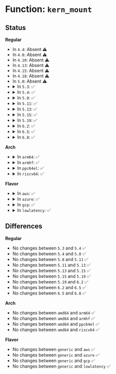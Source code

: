 # Function: <code>kern_mount</code>

## Status
<b>Regular</b>
<ul>
<li>
In <code>4.4</code>: Absent ⚠️
</li>
<li>
In <code>4.8</code>: Absent ⚠️
</li>
<li>
In <code>4.10</code>: Absent ⚠️
</li>
<li>
In <code>4.13</code>: Absent ⚠️
</li>
<li>
In <code>4.15</code>: Absent ⚠️
</li>
<li>
In <code>4.18</code>: Absent ⚠️
</li>
<li>
In <code>5.0</code>: Absent ⚠️
</li>
<li>
<details>
<summary>In <code>5.3</code>: ✅</summary>

```c
struct vfsmount *kern_mount(struct file_system_type *type);
```

**Collision:** Unique Global

**Inline:** No

**Transformation:** False

**Instances:**

```
In fs/namespace.c (ffffffff812f0ab0)
Location: fs/namespace.c:3764
Inline: False
Direct callers:
  - mm/shmem.c:shmem_init
  - mm/zsmalloc.c:zs_init
  - fs/pipe.c:init_pipe_fs
  - fs/nsfs.c:nsfs_init
  - fs/block_dev.c:bdev_cache_init
  - fs/anon_inodes.c:anon_inode_init
  - fs/aio.c:aio_setup
  - security/selinux/selinuxfs.c:init_sel_fs
  - security/smack/smackfs.c:init_smk_fs
  - security/apparmor/apparmorfs.c:aa_create_aafs
  - drivers/virtio/virtio_balloon.c:virtballoon_probe
  - drivers/dax/super.c:dax_core_init
  - drivers/dma-buf/dma-buf.c:dma_buf_init
  - net/socket.c:sock_init
```
**Symbols:**

```
ffffffff812f0ab0-ffffffff812f0aea: kern_mount (STB_GLOBAL)
```
</details>
</li>
<li>
<details>
<summary>In <code>5.4</code>: ✅</summary>

```c
struct vfsmount *kern_mount(struct file_system_type *type);
```

**Collision:** Unique Global

**Inline:** No

**Transformation:** False

**Instances:**

```
In fs/namespace.c (ffffffff81302650)
Location: fs/namespace.c:3797
Inline: False
Direct callers:
  - mm/shmem.c:shmem_init
  - mm/zsmalloc.c:zs_init
  - fs/pipe.c:init_pipe_fs
  - fs/nsfs.c:nsfs_init
  - fs/block_dev.c:bdev_cache_init
  - fs/anon_inodes.c:anon_inode_init
  - fs/aio.c:aio_setup
  - security/selinux/selinuxfs.c:init_sel_fs
  - security/smack/smackfs.c:init_smk_fs
  - security/apparmor/apparmorfs.c:aa_create_aafs
  - drivers/virtio/virtio_balloon.c:virtballoon_probe
  - drivers/dax/super.c:dax_core_init
  - drivers/dma-buf/dma-buf.c:dma_buf_init
  - net/socket.c:sock_init
```
**Symbols:**

```
ffffffff81302650-ffffffff8130268a: kern_mount (STB_GLOBAL)
```
</details>
</li>
<li>
<details>
<summary>In <code>5.8</code>: ✅</summary>

```c
struct vfsmount *kern_mount(struct file_system_type *type);
```

**Collision:** Unique Global

**Inline:** No

**Transformation:** False

**Instances:**

```
In fs/namespace.c (ffffffff8133bc70)
Location: fs/namespace.c:3850
Inline: False
Direct callers:
  - mm/shmem.c:shmem_init
  - mm/zsmalloc.c:zs_init
  - fs/pipe.c:init_pipe_fs
  - fs/nsfs.c:nsfs_init
  - fs/block_dev.c:bdev_cache_init
  - fs/anon_inodes.c:anon_inode_init
  - fs/aio.c:aio_setup
  - fs/proc/proc_sysctl.c:process_sysctl_arg
  - security/selinux/selinuxfs.c:init_sel_fs
  - security/smack/smackfs.c:init_smk_fs
  - security/apparmor/apparmorfs.c:aa_create_aafs
  - drivers/virtio/virtio_balloon.c:virtballoon_probe
  - drivers/dax/super.c:dax_core_init
  - drivers/dma-buf/dma-buf.c:dma_buf_init
  - net/socket.c:sock_init
```
**Symbols:**

```
ffffffff8133bc70-ffffffff8133bcaa: kern_mount (STB_GLOBAL)
```
</details>
</li>
<li>
<details>
<summary>In <code>5.11</code>: ✅</summary>

```c
struct vfsmount *kern_mount(struct file_system_type *type);
```

**Collision:** Unique Global

**Inline:** No

**Transformation:** False

**Instances:**

```
In fs/namespace.c (ffffffff81347b10)
Location: fs/namespace.c:3872
Inline: False
Direct callers:
  - kernel/usermode_driver.c:blob_to_mnt
  - mm/shmem.c:shmem_init
  - mm/zsmalloc.c:zs_init
  - fs/pipe.c:init_pipe_fs
  - fs/nsfs.c:nsfs_init
  - fs/block_dev.c:bdev_cache_init
  - fs/anon_inodes.c:anon_inode_init
  - fs/aio.c:aio_setup
  - fs/proc/proc_sysctl.c:process_sysctl_arg
  - security/selinux/selinuxfs.c:init_sel_fs
  - security/smack/smackfs.c:init_smk_fs
  - security/apparmor/apparmorfs.c:aa_create_aafs
  - drivers/virtio/virtio_balloon.c:virtballoon_probe
  - drivers/dax/super.c:dax_core_init
  - drivers/dma-buf/dma-buf.c:dma_buf_init
  - net/socket.c:sock_init
```
**Symbols:**

```
ffffffff81347b10-ffffffff81347b4a: kern_mount (STB_GLOBAL)
```
</details>
</li>
<li>
<details>
<summary>In <code>5.13</code>: ✅</summary>

```c
struct vfsmount *kern_mount(struct file_system_type *type);
```

**Collision:** Unique Global

**Inline:** No

**Transformation:** False

**Instances:**

```
In fs/namespace.c (ffffffff8134dfc0)
Location: fs/namespace.c:4278
Inline: False
Direct callers:
  - kernel/usermode_driver.c:umd_load_blob
  - mm/shmem.c:shmem_init
  - mm/zsmalloc.c:zs_init
  - fs/pipe.c:init_pipe_fs
  - fs/nsfs.c:nsfs_init
  - fs/block_dev.c:bdev_cache_init
  - fs/anon_inodes.c:anon_inode_init
  - fs/aio.c:aio_setup
  - fs/proc/proc_sysctl.c:process_sysctl_arg
  - security/selinux/selinuxfs.c:init_sel_fs
  - security/smack/smackfs.c:init_smk_fs
  - security/apparmor/apparmorfs.c:aa_create_aafs
  - drivers/virtio/virtio_balloon.c:virtballoon_probe
  - drivers/dax/super.c:dax_core_init
  - drivers/dma-buf/dma-buf.c:dma_buf_init
  - net/socket.c:sock_init
```
**Symbols:**

```
ffffffff8134dfc0-ffffffff8134dffa: kern_mount (STB_GLOBAL)
```
</details>
</li>
<li>
<details>
<summary>In <code>5.15</code>: ✅</summary>

```c
struct vfsmount *kern_mount(struct file_system_type *type);
```

**Collision:** Unique Global

**Inline:** No

**Transformation:** False

**Instances:**

```
In fs/namespace.c (ffffffff8139bfc0)
Location: fs/namespace.c:4356
Inline: False
Direct callers:
  - kernel/usermode_driver.c:umd_load_blob
  - mm/shmem.c:shmem_init
  - mm/zsmalloc.c:zs_init
  - fs/pipe.c:init_pipe_fs
  - fs/nsfs.c:nsfs_init
  - fs/anon_inodes.c:anon_inode_init
  - fs/aio.c:aio_setup
  - fs/proc/proc_sysctl.c:process_sysctl_arg
  - security/selinux/selinuxfs.c:init_sel_fs
  - security/smack/smackfs.c:init_smk_fs
  - security/apparmor/apparmorfs.c:aa_create_aafs
  - block/bdev.c:bdev_cache_init
  - drivers/virtio/virtio_balloon.c:virtballoon_probe
  - drivers/dax/super.c:dax_core_init
  - drivers/dma-buf/dma-buf.c:dma_buf_init
  - net/socket.c:sock_init
```
**Symbols:**

```
ffffffff8139bfc0-ffffffff8139bffa: kern_mount (STB_GLOBAL)
```
</details>
</li>
<li>
<details>
<summary>In <code>5.19</code>: ✅</summary>

```c
struct vfsmount *kern_mount(struct file_system_type *type);
```

**Collision:** Unique Global

**Inline:** No

**Transformation:** False

**Instances:**

```
In fs/namespace.c (ffffffff8141ef20)
Location: fs/namespace.c:4449
Inline: False
Direct callers:
  - kernel/usermode_driver.c:umd_load_blob
  - mm/shmem.c:shmem_init
  - mm/zsmalloc.c:zs_init
  - fs/pipe.c:init_pipe_fs
  - fs/nsfs.c:nsfs_init
  - fs/anon_inodes.c:anon_inode_init
  - fs/aio.c:aio_setup
  - fs/proc/proc_sysctl.c:process_sysctl_arg
  - security/selinux/selinuxfs.c:init_sel_fs
  - security/smack/smackfs.c:init_smk_fs
  - security/apparmor/apparmorfs.c:aa_create_aafs
  - block/bdev.c:bdev_cache_init
  - drivers/virtio/virtio_balloon.c:virtballoon_probe
  - drivers/dax/super.c:dax_core_init
  - drivers/dma-buf/dma-buf.c:dma_buf_init
  - net/socket.c:sock_init
```
**Symbols:**

```
ffffffff8141ef20-ffffffff8141ef72: kern_mount (STB_GLOBAL)
```
</details>
</li>
<li>
<details>
<summary>In <code>6.2</code>: ✅</summary>

```c
struct vfsmount *kern_mount(struct file_system_type *type);
```

**Collision:** Unique Global

**Inline:** No

**Transformation:** False

**Instances:**

```
In fs/namespace.c (ffffffff814ab440)
Location: fs/namespace.c:4558
Inline: False
Direct callers:
  - kernel/usermode_driver.c:umd_load_blob
  - mm/shmem.c:shmem_init
  - mm/secretmem.c:secretmem_init
  - fs/pipe.c:init_pipe_fs
  - fs/nsfs.c:nsfs_init
  - fs/anon_inodes.c:anon_inode_init
  - fs/aio.c:aio_setup
  - fs/proc/proc_sysctl.c:process_sysctl_arg
  - security/selinux/selinuxfs.c:init_sel_fs
  - security/smack/smackfs.c:init_smk_fs
  - security/apparmor/apparmorfs.c:aa_create_aafs
  - block/bdev.c:bdev_cache_init
  - drivers/dax/super.c:dax_core_init
  - drivers/dma-buf/dma-buf.c:dma_buf_init
  - net/socket.c:sock_init
```
**Symbols:**

```
ffffffff814ab440-ffffffff814ab492: kern_mount (STB_GLOBAL)
```
</details>
</li>
<li>
<details>
<summary>In <code>6.5</code>: ✅</summary>

```c
struct vfsmount *kern_mount(struct file_system_type *type);
```

**Collision:** Unique Global

**Inline:** No

**Transformation:** False

**Instances:**

```
In fs/namespace.c (ffffffff814e0240)
Location: fs/namespace.c:4750
Inline: False
Direct callers:
  - kernel/usermode_driver.c:umd_load_blob
  - mm/shmem.c:shmem_init
  - mm/secretmem.c:secretmem_init
  - fs/pipe.c:init_pipe_fs
  - fs/nsfs.c:nsfs_init
  - fs/anon_inodes.c:anon_inode_init
  - fs/aio.c:aio_setup
  - fs/proc/proc_sysctl.c:process_sysctl_arg
  - security/selinux/selinuxfs.c:init_sel_fs
  - security/smack/smackfs.c:init_smk_fs
  - security/apparmor/apparmorfs.c:aa_create_aafs
  - block/bdev.c:bdev_cache_init
  - drivers/dax/super.c:dax_core_init
  - drivers/dma-buf/dma-buf.c:dma_buf_init
  - net/socket.c:sock_init
```
**Symbols:**

```
ffffffff814e0240-ffffffff814e0292: kern_mount (STB_GLOBAL)
```
</details>
</li>
<li>
<details>
<summary>In <code>6.8</code>: ✅</summary>

```c
struct vfsmount *kern_mount(struct file_system_type *type);
```

**Collision:** Unique Global

**Inline:** No

**Transformation:** False

**Instances:**

```
In fs/namespace.c (ffffffff81513510)
Location: fs/namespace.c:5205
Inline: False
Direct callers:
  - mm/shmem.c:shmem_init
  - mm/secretmem.c:secretmem_init
  - fs/pipe.c:init_pipe_fs
  - fs/nsfs.c:nsfs_init
  - fs/anon_inodes.c:anon_inode_init
  - fs/aio.c:aio_setup
  - fs/proc/proc_sysctl.c:process_sysctl_arg
  - security/selinux/selinuxfs.c:init_sel_fs
  - security/smack/smackfs.c:init_smk_fs
  - security/apparmor/apparmorfs.c:aa_create_aafs
  - block/bdev.c:bdev_cache_init
  - drivers/dax/super.c:dax_core_init
  - drivers/dma-buf/dma-buf.c:dma_buf_init
  - net/socket.c:sock_init
```
**Symbols:**

```
ffffffff81513510-ffffffff81513562: kern_mount (STB_GLOBAL)
```
</details>
</li>
</ul>
<b>Arch</b>
<ul>
<li>
<details>
<summary>In <code>arm64</code>: ✅</summary>

```c
struct vfsmount *kern_mount(struct file_system_type *type);
```

**Collision:** Unique Global

**Inline:** No

**Transformation:** False

**Instances:**

```
In fs/namespace.c (ffff8000103b5370)
Location: fs/namespace.c:3797
Inline: False
Direct callers:
  - mm/shmem.c:shmem_init
  - mm/zsmalloc.c:zs_init
  - fs/pipe.c:init_pipe_fs
  - fs/nsfs.c:nsfs_init
  - fs/block_dev.c:bdev_cache_init
  - fs/anon_inodes.c:anon_inode_init
  - fs/aio.c:aio_setup
  - security/selinux/selinuxfs.c:init_sel_fs
  - security/smack/smackfs.c:init_smk_fs
  - security/apparmor/apparmorfs.c:aa_create_aafs
  - drivers/virtio/virtio_balloon.c:virtballoon_probe
  - drivers/dax/super.c:dax_core_init
  - drivers/dma-buf/dma-buf.c:dma_buf_init
  - net/socket.c:sock_init
```
**Symbols:**

```
ffff8000103b5370-ffff8000103b53c0: kern_mount (STB_GLOBAL)
```
</details>
</li>
<li>
<details>
<summary>In <code>armhf</code>: ✅</summary>

```c
struct vfsmount *kern_mount(struct file_system_type *type);
```

**Collision:** Unique Global

**Inline:** No

**Transformation:** False

**Instances:**

```
In fs/namespace.c (c0593eac)
Location: fs/namespace.c:3797
Inline: False
Direct callers:
  - mm/shmem.c:shmem_init
  - mm/zsmalloc.c:zs_init
  - fs/pipe.c:init_pipe_fs
  - fs/nsfs.c:nsfs_init
  - fs/block_dev.c:bdev_cache_init
  - fs/anon_inodes.c:anon_inode_init
  - fs/aio.c:aio_setup
  - security/selinux/selinuxfs.c:init_sel_fs
  - security/smack/smackfs.c:init_smk_fs
  - security/apparmor/apparmorfs.c:aa_create_aafs
  - drivers/virtio/virtio_balloon.c:virtballoon_probe
  - drivers/dax/super.c:dax_core_init
  - drivers/dma-buf/dma-buf.c:dma_buf_init
  - net/socket.c:sock_init
```
**Symbols:**

```
c0593eac-c0593ef0: kern_mount (STB_GLOBAL)
```
</details>
</li>
<li>
<details>
<summary>In <code>ppc64el</code>: ✅</summary>

```c
struct vfsmount *kern_mount(struct file_system_type *type);
```

**Collision:** Unique Global

**Inline:** No

**Transformation:** False

**Instances:**

```
In fs/namespace.c (c0000000004b19b0)
Location: fs/namespace.c:3797
Inline: False
Direct callers:
  - mm/shmem.c:shmem_init
  - mm/zsmalloc.c:zs_init
  - fs/pipe.c:init_pipe_fs
  - fs/nsfs.c:nsfs_init
  - fs/block_dev.c:bdev_cache_init
  - fs/anon_inodes.c:anon_inode_init
  - fs/aio.c:aio_setup
  - security/selinux/selinuxfs.c:init_sel_fs
  - security/smack/smackfs.c:init_smk_fs
  - security/apparmor/apparmorfs.c:aa_create_aafs
  - drivers/virtio/virtio_balloon.c:virtballoon_probe
  - drivers/dax/super.c:dax_core_init
  - drivers/dma-buf/dma-buf.c:dma_buf_init
  - net/socket.c:sock_init
```
**Symbols:**

```
c0000000004b19b0-c0000000004b1a18: kern_mount (STB_GLOBAL)
```
</details>
</li>
<li>
<details>
<summary>In <code>riscv64</code>: ✅</summary>

```c
struct vfsmount *kern_mount(struct file_system_type *type);
```

**Collision:** Unique Global

**Inline:** No

**Transformation:** False

**Instances:**

```
In fs/namespace.c (ffffffe0002783c8)
Location: fs/namespace.c:3797
Inline: False
Direct callers:
  - mm/shmem.c:shmem_init
  - mm/zsmalloc.c:zs_init
  - fs/pipe.c:init_pipe_fs
  - fs/nsfs.c:nsfs_init
  - fs/block_dev.c:bdev_cache_init
  - fs/anon_inodes.c:anon_inode_init
  - fs/aio.c:aio_setup
  - security/selinux/selinuxfs.c:init_sel_fs
  - security/smack/smackfs.c:init_smk_fs
  - security/apparmor/apparmorfs.c:aa_create_aafs
  - drivers/virtio/virtio_balloon.c:virtballoon_probe
  - drivers/dax/super.c:dax_core_init
  - drivers/dma-buf/dma-buf.c:dma_buf_init
  - net/socket.c:sock_init
```
**Symbols:**

```
ffffffe0002783c8-ffffffe000278408: kern_mount (STB_GLOBAL)
```
</details>
</li>
</ul>
<b>Flavor</b>
<ul>
<li>
<details>
<summary>In <code>aws</code>: ✅</summary>

```c
struct vfsmount *kern_mount(struct file_system_type *type);
```

**Collision:** Unique Global

**Inline:** No

**Transformation:** False

**Instances:**

```
In fs/namespace.c (ffffffff812fac30)
Location: fs/namespace.c:3797
Inline: False
Direct callers:
  - mm/shmem.c:shmem_init
  - mm/zsmalloc.c:zs_init
  - fs/pipe.c:init_pipe_fs
  - fs/nsfs.c:nsfs_init
  - fs/block_dev.c:bdev_cache_init
  - fs/anon_inodes.c:anon_inode_init
  - fs/aio.c:aio_setup
  - security/selinux/selinuxfs.c:init_sel_fs
  - security/smack/smackfs.c:init_smk_fs
  - security/apparmor/apparmorfs.c:aa_create_aafs
  - drivers/virtio/virtio_balloon.c:virtballoon_probe
  - drivers/dax/super.c:dax_core_init
  - drivers/dma-buf/dma-buf.c:dma_buf_init
  - net/socket.c:sock_init
```
**Symbols:**

```
ffffffff812fac30-ffffffff812fac6a: kern_mount (STB_GLOBAL)
```
</details>
</li>
<li>
<details>
<summary>In <code>azure</code>: ✅</summary>

```c
struct vfsmount *kern_mount(struct file_system_type *type);
```

**Collision:** Unique Global

**Inline:** No

**Transformation:** False

**Instances:**

```
In fs/namespace.c (ffffffff812eb850)
Location: fs/namespace.c:3797
Inline: False
Direct callers:
  - mm/shmem.c:shmem_init
  - mm/zsmalloc.c:zs_init
  - fs/pipe.c:init_pipe_fs
  - fs/nsfs.c:nsfs_init
  - fs/block_dev.c:bdev_cache_init
  - fs/anon_inodes.c:anon_inode_init
  - fs/aio.c:aio_setup
  - security/selinux/selinuxfs.c:init_sel_fs
  - security/smack/smackfs.c:init_smk_fs
  - security/apparmor/apparmorfs.c:aa_create_aafs
  - drivers/virtio/virtio_balloon.c:virtballoon_probe
  - drivers/dax/super.c:dax_core_init
  - drivers/dma-buf/dma-buf.c:dma_buf_init
  - net/socket.c:sock_init
```
**Symbols:**

```
ffffffff812eb850-ffffffff812eb88a: kern_mount (STB_GLOBAL)
```
</details>
</li>
<li>
<details>
<summary>In <code>gcp</code>: ✅</summary>

```c
struct vfsmount *kern_mount(struct file_system_type *type);
```

**Collision:** Unique Global

**Inline:** No

**Transformation:** False

**Instances:**

```
In fs/namespace.c (ffffffff812f8a20)
Location: fs/namespace.c:3797
Inline: False
Direct callers:
  - mm/shmem.c:shmem_init
  - mm/zsmalloc.c:zs_init
  - fs/pipe.c:init_pipe_fs
  - fs/nsfs.c:nsfs_init
  - fs/block_dev.c:bdev_cache_init
  - fs/anon_inodes.c:anon_inode_init
  - fs/aio.c:aio_setup
  - security/selinux/selinuxfs.c:init_sel_fs
  - security/smack/smackfs.c:init_smk_fs
  - security/apparmor/apparmorfs.c:aa_create_aafs
  - drivers/virtio/virtio_balloon.c:virtballoon_probe
  - drivers/dax/super.c:dax_core_init
  - drivers/dma-buf/dma-buf.c:dma_buf_init
  - net/socket.c:sock_init
```
**Symbols:**

```
ffffffff812f8a20-ffffffff812f8a5a: kern_mount (STB_GLOBAL)
```
</details>
</li>
<li>
<details>
<summary>In <code>lowlatency</code>: ✅</summary>

```c
struct vfsmount *kern_mount(struct file_system_type *type);
```

**Collision:** Unique Global

**Inline:** No

**Transformation:** False

**Instances:**

```
In fs/namespace.c (ffffffff81309e20)
Location: fs/namespace.c:3797
Inline: False
Direct callers:
  - mm/shmem.c:shmem_init
  - mm/zsmalloc.c:zs_init
  - fs/pipe.c:init_pipe_fs
  - fs/nsfs.c:nsfs_init
  - fs/block_dev.c:bdev_cache_init
  - fs/anon_inodes.c:anon_inode_init
  - fs/aio.c:aio_setup
  - security/selinux/selinuxfs.c:init_sel_fs
  - security/smack/smackfs.c:init_smk_fs
  - security/apparmor/apparmorfs.c:aa_create_aafs
  - drivers/virtio/virtio_balloon.c:virtballoon_probe
  - drivers/dax/super.c:dax_core_init
  - drivers/dma-buf/dma-buf.c:dma_buf_init
  - net/socket.c:sock_init
```
**Symbols:**

```
ffffffff81309e20-ffffffff81309e5a: kern_mount (STB_GLOBAL)
```
</details>
</li>
</ul>

## Differences
<b>Regular</b>
<ul>
<li>
No changes between <code>5.3</code> and <code>5.4</code> ✅
</li>
<li>
No changes between <code>5.4</code> and <code>5.8</code> ✅
</li>
<li>
No changes between <code>5.8</code> and <code>5.11</code> ✅
</li>
<li>
No changes between <code>5.11</code> and <code>5.13</code> ✅
</li>
<li>
No changes between <code>5.13</code> and <code>5.15</code> ✅
</li>
<li>
No changes between <code>5.15</code> and <code>5.19</code> ✅
</li>
<li>
No changes between <code>5.19</code> and <code>6.2</code> ✅
</li>
<li>
No changes between <code>6.2</code> and <code>6.5</code> ✅
</li>
<li>
No changes between <code>6.5</code> and <code>6.8</code> ✅
</li>
</ul>
<b>Arch</b>
<ul>
<li>
No changes between <code>amd64</code> and <code>arm64</code> ✅
</li>
<li>
No changes between <code>amd64</code> and <code>armhf</code> ✅
</li>
<li>
No changes between <code>amd64</code> and <code>ppc64el</code> ✅
</li>
<li>
No changes between <code>amd64</code> and <code>riscv64</code> ✅
</li>
</ul>
<b>Flavor</b>
<ul>
<li>
No changes between <code>generic</code> and <code>aws</code> ✅
</li>
<li>
No changes between <code>generic</code> and <code>azure</code> ✅
</li>
<li>
No changes between <code>generic</code> and <code>gcp</code> ✅
</li>
<li>
No changes between <code>generic</code> and <code>lowlatency</code> ✅
</li>
</ul>
